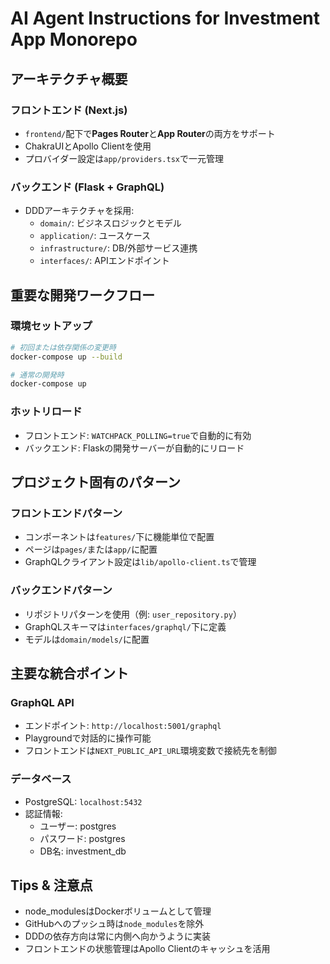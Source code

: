 # AI Agent Instructions for Investment App Monorepo

## アーキテクチャ概要

### フロントエンド (Next.js)
- `frontend/`配下で**Pages Router**と**App Router**の両方をサポート
- ChakraUIとApollo Clientを使用
- プロバイダー設定は`app/providers.tsx`で一元管理

### バックエンド (Flask + GraphQL)
- DDDアーキテクチャを採用:
  - `domain/`: ビジネスロジックとモデル
  - `application/`: ユースケース
  - `infrastructure/`: DB/外部サービス連携
  - `interfaces/`: APIエンドポイント

## 重要な開発ワークフロー

### 環境セットアップ
```bash
# 初回または依存関係の変更時
docker-compose up --build

# 通常の開発時
docker-compose up
```

### ホットリロード
- フロントエンド: `WATCHPACK_POLLING=true`で自動的に有効
- バックエンド: Flaskの開発サーバーが自動的にリロード

## プロジェクト固有のパターン

### フロントエンドパターン
- コンポーネントは`features/`下に機能単位で配置
- ページは`pages/`または`app/`に配置
- GraphQLクライアント設定は`lib/apollo-client.ts`で管理

### バックエンドパターン
- リポジトリパターンを使用（例: `user_repository.py`）
- GraphQLスキーマは`interfaces/graphql/`下に定義
- モデルは`domain/models/`に配置

## 主要な統合ポイント

### GraphQL API
- エンドポイント: `http://localhost:5001/graphql`
- Playgroundで対話的に操作可能
- フロントエンドは`NEXT_PUBLIC_API_URL`環境変数で接続先を制御

### データベース
- PostgreSQL: `localhost:5432`
- 認証情報:
  - ユーザー: postgres
  - パスワード: postgres
  - DB名: investment_db

## Tips & 注意点
- node_modulesはDockerボリュームとして管理
- GitHubへのプッシュ時は`node_modules`を除外
- DDDの依存方向は常に内側へ向かうように実装
- フロントエンドの状態管理はApollo Clientのキャッシュを活用
